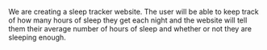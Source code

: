We are creating a sleep tracker website.
The user will be able to keep track of how many hours of sleep they get each night and the website will tell them their average number of hours of sleep and whether or not they are sleeping enough. 